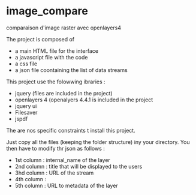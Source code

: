 # image_compare
comparaison d'image raster avec openlayers4

The project is composed of 
- a main HTML file for the interface
- a javascript file with the code
- a css file
- a json file coontaining the list of data streams

This project use the folowwing ibraries :
- jquery (files are included in the project)
- openlayers 4 (openalyers 4.4.1 is included in the project
- jquery ui
- Filesaver
- jspdf

The are nos specific constraints t install this project.

Just copy all the files (keeping the folder structure) iny your directory.
You then have to modify thr json as follows :
- 1st column : internal_name of the layer
- 2nd column : title that will be displayed to the users
- 3hd column : URL of the stream
- 4th column : 
- 5th column : URL to metadata of the layer

